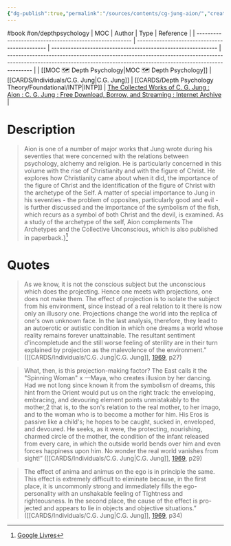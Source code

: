 ```yaml
---
{"dg-publish":true,"permalink":"/sources/contents/cg-jung-aion/","created":"2023-02-24T16:30:53.170+01:00","updated":"2023-05-02T10:38:36.541+02:00"}
---
```


#book #on/depthpsychology 
| MOC                                                    | Author                                        | Type                                                         | Reference                                                                                                                                                             |
| ------------------------------------------------------ | --------------------------------------------- | ------------------------------------------------------------ | --------------------------------------------------------------------------------------------------------------------------------------------------------------------- |
| [[MOC 🗺️ Depth Psychology\|MOC 🗺️ Depth Psychology]] | [[CARDS/Individuals/C.G. Jung\|C.G. Jung]] | [[CARDS/Depth Psychology Theory/Foundational/INTP\|INTP]] | [The Collected Works of C. G. Jung : Aion : C. G. Jung : Free Download, Borrow, and Streaming : Internet Archive](https://archive.org/details/collectedworksof92cgju) |

# Description 

> Aion is one of a number of major works that Jung wrote during his seventies that were concerned with the relations between psychology, alchemy and religion. He is particularly concerned in this volume with the rise of Christianity and with the figure of Christ. He explores how Christianity came about when it did, the importance of the figure of Christ and the identification of the figure of Christ with the archetype of the Self. A matter of special importance to Jung in his seventies - the problem of opposites, particularly good and evil - is further discussed and the importance of the symbolism of the fish, which recurs as a symbol of both Christ and the devil, is examined. As a study of the archetype of the self, Aion complements The Archetypes and the Collective Unconscious, which is also published in paperback.}[^1]
> 

[^1]: [Google Livres](https://books.google.fr/)

# Quotes 

> As we know, it is not the conscious subject but the unconscious which does the projecting. Hence one meets with projections, one does not make them. The effect of projection is to isolate the subject from his environment, since instead of a real relation to it there is now only an illusory one. Projections change the world into the replica of one's own unknown face. In the last analysis, therefore, they lead to an autoerotic or autistic condition in which one dreams a world whose reality remains forever unattainable. The resultant sentiment d'incompletude and the still worse feeling of sterility are in their turn explained by projection as the malevolence of the environment.” ([[CARDS/Individuals/C.G. Jung\|C.G. Jung]], [1969](https://archive.org/details/collectedworksof92cgju), p27)
> 

> What, then, is this projection-making factor? The East calls it the "Spinning Woman" x —Maya, who creates illusion by her dancing. Had we not long since known it from the symbolism of dreams, this hint from the Orient would put us on the right track: the enveloping, embracing, and devouring element points unmistakably to the mother,2 that is, to the son's relation to the real mother, to her imago, and to the woman who is to become a mother for him. His Eros is passive like a child's; he hopes to be caught, sucked in, enveloped, and devoured. He seeks, as it were, the protecting, nourishing, charmed circle of the mother, the condition of the infant released from every care, in which the outside world bends over him and even forces happiness upon him. No wonder the real world vanishes from sight!” ([[CARDS/Individuals/C.G. Jung\|C.G. Jung]], [1969](https://archive.org/details/collectedworksof92cgju), p29)
> 

> The effect of anima and animus on the ego is in principle the same. This effect is extremely difficult to eliminate because, in the first place, it is uncommonly strong and immediately fills the ego-personality with an unshakable feeling of Tightness and  righteousness. In the second place, the cause of the effect is pro- jected and appears to lie in objects and objective situations.” ([[CARDS/Individuals/C.G. Jung\|C.G. Jung]], [1969](https://archive.org/details/collectedworksof92cgju), p34)
> 



